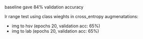 baseline gave 84% validation accuracy

lr range test
using class wieghts in cross_entropy
augmenatations:
- img to hsv (epochs 20, validation acc: 65%)
- img to lab (epochs 20, validation acc: 65%)